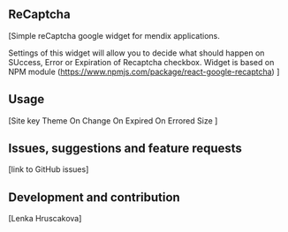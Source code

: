 ## ReCaptcha
[Simple reCaptcha google widget for mendix applications.

Settings of this widget will allow you to decide what should happen on SUccess, Error or Expiration of Recaptcha checkbox. 
Widget is based on NPM module (https://www.npmjs.com/package/react-google-recaptcha) ]


## Usage
[Site key 
Theme 
On Change 
On Expired 
On Errored
Size ]


## Issues, suggestions and feature requests
[link to GitHub issues]

## Development and contribution
[Lenka Hruscakova]
